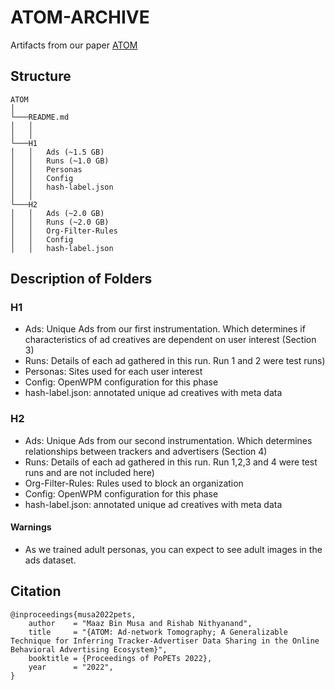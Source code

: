 # ATOM-ARCHIVE

Artifacts from our paper [ATOM](https://petsymposium.org/2022/paperlist.php)

## Structure

```
ATOM
│
└───README.md
│   │    
│   │
└───H1
│   │   Ads (~1.5 GB)
│   │   Runs (~1.0 GB)
│   │   Personas
│   │   Config
│   │   hash-label.json
│   │
└───H2
│   │   Ads (~2.0 GB)
│   │   Runs (~2.0 GB)
│   │   Org-Filter-Rules
│   │   Config
│   │   hash-label.json
```

## Description of Folders

### H1

- Ads: Unique Ads from our first instrumentation. Which determines if characteristics of ad creatives are dependent on user interest (Section 3)
- Runs: Details of each ad gathered in this run. Run 1 and 2 were test runs)
- Personas: Sites used for each user interest
- Config: OpenWPM configuration for this phase
- hash-label.json: annotated unique ad creatives with meta data

### H2

- Ads: Unique Ads from our second instrumentation. Which determines relationships between trackers and advertisers (Section 4)
- Runs: Details of each ad gathered in this run. Run 1,2,3 and 4 were test runs and are not included here)
- Org-Filter-Rules: Rules used to block an organization
- Config: OpenWPM configuration for this phase
- hash-label.json: annotated unique ad creatives with meta data

#### Warnings

- As we trained adult personas, you can expect to see adult images in the ads dataset.

Citation
--------

    @inproceedings{musa2022pets,
        author    = "Maaz Bin Musa and Rishab Nithyanand",
        title     = "{ATOM: Ad-network Tomography; A Generalizable Technique for Inferring Tracker-Advertiser Data Sharing in the Online Behavioral Advertising Ecosystem}",
        booktitle = {Proceedings of PoPETs 2022},
        year      = "2022",
    }
    